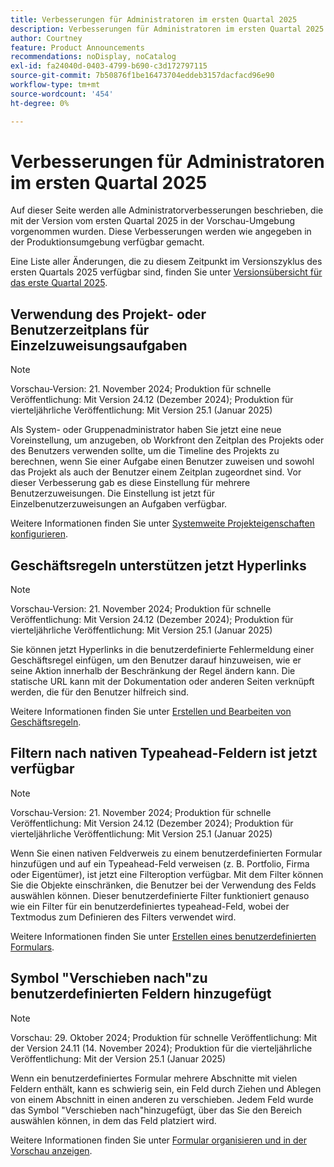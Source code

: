 ```yaml
---
title: Verbesserungen für Administratoren im ersten Quartal 2025
description: Verbesserungen für Administratoren im ersten Quartal 2025
author: Courtney
feature: Product Announcements
recommendations: noDisplay, noCatalog
exl-id: fa24040d-0403-4799-b690-c3d172797115
source-git-commit: 7b50876f1be16473704eddeb3157dacfacd96e90
workflow-type: tm+mt
source-wordcount: '454'
ht-degree: 0%

---
```


# Verbesserungen für Administratoren im ersten Quartal 2025

Auf dieser Seite werden alle Administratorverbesserungen beschrieben, die mit der Version vom ersten Quartal 2025 in der Vorschau-Umgebung vorgenommen wurden. Diese Verbesserungen werden wie angegeben in der Produktionsumgebung verfügbar gemacht.

Eine Liste aller Änderungen, die zu diesem Zeitpunkt im Versionszyklus des ersten Quartals 2025 verfügbar sind, finden Sie unter [Versionsübersicht für das erste Quartal 2025](/help/quicksilver/product-announcements/product-releases/25-q1-release-activity/25-q1-release-overview.md).

## Verwendung des Projekt- oder Benutzerzeitplans für Einzelzuweisungsaufgaben

>[!NOTE]
>
>Vorschau-Version: 21. November 2024; Produktion für schnelle Veröffentlichung: Mit Version 24.12 (Dezember 2024); Produktion für vierteljährliche Veröffentlichung: Mit Version 25.1 (Januar 2025)

Als System- oder Gruppenadministrator haben Sie jetzt eine neue Voreinstellung, um anzugeben, ob Workfront den Zeitplan des Projekts oder des Benutzers verwenden sollte, um die Timeline des Projekts zu berechnen, wenn Sie einer Aufgabe einen Benutzer zuweisen und sowohl das Projekt als auch der Benutzer einem Zeitplan zugeordnet sind. Vor dieser Verbesserung gab es diese Einstellung für mehrere Benutzerzuweisungen. Die Einstellung ist jetzt für Einzelbenutzerzuweisungen an Aufgaben verfügbar.

Weitere Informationen finden Sie unter [Systemweite Projekteigenschaften konfigurieren](/help/quicksilver/administration-and-setup/set-up-workfront/configure-system-defaults/set-project-preferences.md).

## Geschäftsregeln unterstützen jetzt Hyperlinks

>[!NOTE]
>
>Vorschau-Version: 21. November 2024; Produktion für schnelle Veröffentlichung: Mit Version 24.12 (Dezember 2024); Produktion für vierteljährliche Veröffentlichung: Mit Version 25.1 (Januar 2025)

Sie können jetzt Hyperlinks in die benutzerdefinierte Fehlermeldung einer Geschäftsregel einfügen, um den Benutzer darauf hinzuweisen, wie er seine Aktion innerhalb der Beschränkung der Regel ändern kann. Die statische URL kann mit der Dokumentation oder anderen Seiten verknüpft werden, die für den Benutzer hilfreich sind.

Weitere Informationen finden Sie unter [Erstellen und Bearbeiten von Geschäftsregeln](/help/quicksilver/administration-and-setup/set-up-workfront/configure-system-defaults/business-rules.md).

## Filtern nach nativen Typeahead-Feldern ist jetzt verfügbar

>[!NOTE]
>
>Vorschau-Version: 21. November 2024; Produktion für schnelle Veröffentlichung: Mit Version 24.12 (Dezember 2024); Produktion für vierteljährliche Veröffentlichung: Mit Version 25.1 (Januar 2025)

Wenn Sie einen nativen Feldverweis zu einem benutzerdefinierten Formular hinzufügen und auf ein Typeahead-Feld verweisen (z. B. Portfolio, Firma oder Eigentümer), ist jetzt eine Filteroption verfügbar. Mit dem Filter können Sie die Objekte einschränken, die Benutzer bei der Verwendung des Felds auswählen können. Dieser benutzerdefinierte Filter funktioniert genauso wie ein Filter für ein benutzerdefiniertes typeahead-Feld, wobei der Textmodus zum Definieren des Filters verwendet wird.

Weitere Informationen finden Sie unter [Erstellen eines benutzerdefinierten Formulars](/help/quicksilver/administration-and-setup/customize-workfront/create-manage-custom-forms/form-designer/design-a-form/design-a-form.md).

## Symbol &quot;Verschieben nach&quot;zu benutzerdefinierten Feldern hinzugefügt

>[!NOTE]
>
>Vorschau: 29. Oktober 2024; Produktion für schnelle Veröffentlichung: Mit der Version 24.11 (14. November 2024); Produktion für die vierteljährliche Veröffentlichung: Mit der Version 25.1 (Januar 2025)

Wenn ein benutzerdefiniertes Formular mehrere Abschnitte mit vielen Feldern enthält, kann es schwierig sein, ein Feld durch Ziehen und Ablegen von einem Abschnitt in einen anderen zu verschieben. Jedem Feld wurde das Symbol &quot;Verschieben nach&quot;hinzugefügt, über das Sie den Bereich auswählen können, in dem das Feld platziert wird.

Weitere Informationen finden Sie unter [Formular organisieren und in der Vorschau anzeigen](/help/quicksilver/administration-and-setup/customize-workfront/create-manage-custom-forms/form-designer/design-a-form/organize-a-form.md).
